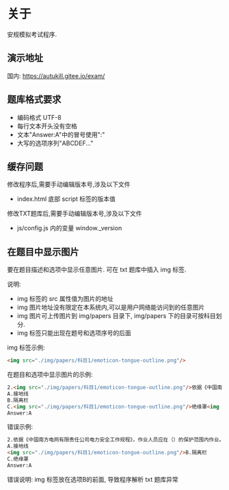 # 关于

安规模拟考试程序.

## 演示地址

国内: <https://autukill.gitee.io/exam/>

## 题库格式要求

- 编码格式 UTF-8
- 每行文本开头没有空格
- 文本"Answer:A"中的冒号使用":"
- 大写的选项序列"ABCDEF..."

## 缓存问题

修改程序后,需要手动编辑版本号,涉及以下文件

- index.html 底部 script 标签的版本值

修改TXT题库后,需要手动编辑版本号,涉及以下文件

- js/config.js 内的变量 window._version

## 在题目中显示图片

要在题目描述和选项中显示任意图片. 可在 txt 题库中插入 img 标签.

说明: 
 - img 标签的 src 属性值为图片的地址
 - img 图片地址没有限定在本系统内,可以是用户网络能访问到的任意图片
 - img 图片可上传图片到 img/papers 目录下, img/papers 下的目录可按科目划分.
 - img 标签只能出现在题号和选项序号的后面

img 标签示例:
```html
<img src="./img/papers/科目1/emoticon-tongue-outline.png"/>
```

在题目和选项中显示图片的示例:
```html
2.<img src="./img/papers/科目1/emoticon-tongue-outline.png"/>依据《中国南方电网有限责任公司电力安全工作规程》，作<img src="./img/papers/科目/emoticon-tongue-outline.png"/>业人员应在（）的保护范围内作业。
A.接地线    
B.隔离栏    
C.<img src="./img/papers/科目1/emoticon-tongue-outline.png"/>绝缘罩<img src="./img/papers/科目/emoticon-tongue-outline.png"/>
Answer:A
```

错误示例:
```html
2.依据《中国南方电网有限责任公司电力安全工作规程》，作业人员应在（）的保护范围内作业。
A.接地线    
<img src="./img/papers/科目1/emoticon-tongue-outline.png"/>B.隔离栏    
C.绝缘罩    
Answer:A
```
错误说明: img 标签放在选项B的前面, 导致程序解析 txt 题库异常